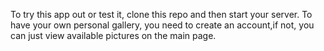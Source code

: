 To try this app out or test it, clone this repo and then start your server.
To have your own personal gallery, you need to create an account,if not, you can just view available pictures on the main page.

